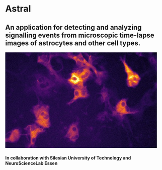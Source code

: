 # Astral

## An application for detecting and analyzing signalling events from microscopic time-lapse images of astrocytes and other cell types.

![Screenshot](cfg/Astral.jpg)

#### In collaboration with Silesian University of Technology and NeuroScienceLab Essen
